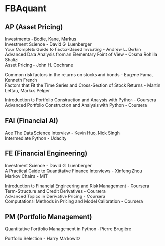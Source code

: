 # FBAquant

## AP (Asset Pricing)
Investments - Bodie, Kane, Markus  
Investment Science - David G. Luenberger  
Your Complete Guide to Factor-Based Investing - Andrew L. Berkin  
Advanced Data Analysis from an Elementary Point of View - Cosma Rohilla Shalizi  
Asset Pricing - John H. Cochrane  

Common risk factors in the returns on stocks and bonds - Eugene Fama, Kenneth French  
Factors that Fit the Time Series and Cross-Section of Stock Returns - Martin Lettau, Markus Pelger  

Introduction to Portfolio Construction and Analysis with Python - Coursera  
Advanced Portfolio Construction and Analysis with Python - Coursera  

## FAI (Financial AI)
Ace The Data Science Interview - Kevin Huo, Nick Singh  
Intermediate Python - Udacity  

## FE (Financial Engineering)
Investment Science - David G. Luenberger  
A Practical Guide to Quantitative Finance Interviews - Xinfeng Zhou  
Markov Chains - MIT

Introduction to Financial Engineering and Risk Management - Coursera  
Term-Structure and Credit Derivatives - Coursera  
Advanced Topics in Derivative Pricing - Coursera  
Computational Methods in Pricing and Model Calibration - Coursera  

## PM (Portfolio Management)
Quantitative Portfolio Management in Python - Pierre Brugière  

Portfolio Selection - Harry Markowitz  
